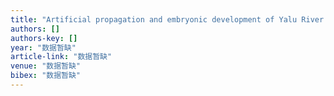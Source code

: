 ```yaml
---
title: "Artificial propagation and embryonic development of Yalu River lamprey, Lampetra morii"
authors: []
authors-key: []
year: "数据暂缺"
article-link: "数据暂缺"
venue: "数据暂缺"
bibex: "数据暂缺"
---
```

